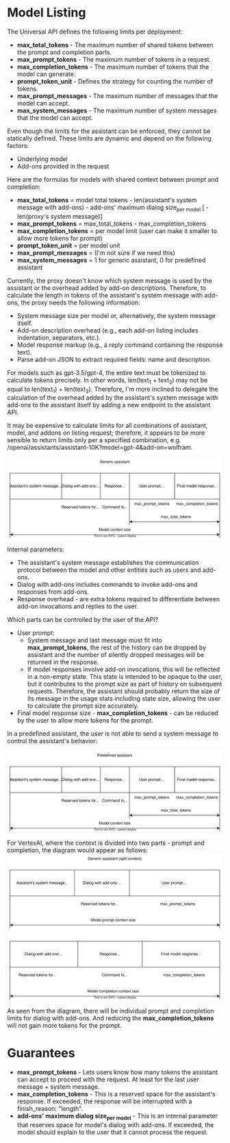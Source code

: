 # Model Listing

The Universal API defines the following limits per deployment:

- **max_total_tokens** - The maximum number of shared tokens between the prompt and completion parts.
- **max_prompt_tokens** - The maximum number of tokens in a request.
- **max_completion_tokens** - The maximum number of tokens that the model can generate.
- **prompt_token_unit** - Defines the strategy for counting the number of tokens.
- **max_prompt_messages** - The maximum number of messages that the model can accept.
- **max_system_messages** - The maximum number of system messages that the model can accept.

Even though the limits for the assistant can be enforced, they cannot be statically defined. These limits are dynamic and depend on the following factors:

- Underlying model
- Add-ons provided in the request

Here are the formulas for models with shared context between prompt and completion:

- **max_total_tokens** = model total tokens - len(assistant's system message with add-ons) - add-ons' maximum dialog size<sub>per model</sub> \[ - len(proxy's system message)]
- **max_prompt_tokens** = max_total_tokens - max_completion_tokens
- **max_completion_tokens** = per model limit (user can make it smaller to allow more tokens for prompt)
- **prompt_token_unit** = per model unit
- **max_prompt_messages** = (I'm not sure if we need this)
- **max_system_messages** = 1 for generic assistant, 0 for predefined assistant

Currently, the proxy doesn't know which system message is used by the assistant or the overhead added by add-on descriptions.
Therefore, to calculate the length in tokens of the assistant's system message with add-ons, the proxy needs the following information:

- System message size per model or, alternatively, the system message itself.
- Add-on description overhead (e.g., each add-on listing includes indentation, separators, etc.).
- Model response markup (e.g., a reply command containing the response text).
- Parse add-on JSON to extract required fields: name and description.

For models such as gpt-3.5/gpt-4, the entire text must be tokenized to calculate tokens precisely.
In other words, len(text<sub>1</sub> + text<sub>2</sub>) may not be equal to len(text<sub>1</sub>) + len(text<sub>2</sub>).
Therefore, I'm more inclined to delegate the calculation of the overhead added by the assistant's system message with
add-ons to the assistant itself by adding a new endpoint to the assistant API.

It may be expensive to calculate limits for all combinations of assistant, model, and addons on listing request;
therefore, it appears to be more sensible to return limits only per a specified combination, e.g.
/openai/assistants/assistant-10K?model=gpt-4&add-on=wolfram.

![generic assistant](generic_assistant_context_breakdown.svg)

Internal parameters:
- The assistant's system message establishes the communication protocol between the model and other entities such as users and add-ons.
- Dialog with add-ons includes commands to invoke add-ons and responses from add-ons.
- Response overhead - are extra tokens required to differentiate between add-on invocations and replies to the user.

Which parts can be controlled by the user of the API?
- User prompt:
    - System message and last message must fit into **max_prompt_tokens**, the rest of the history can be dropped
by assistant and the number of silently dropped messages will be returned in the response.
    - If model responses involve add-on invocations, this will be reflected in a non-empty state. This state is intended
to be opaque to the user, but it contributes to the prompt size as part of history on subsequent requests. Therefore,
the assistant should probably return the size of its message in the usage stats including state size, allowing
the user to calculate the prompt size accurately.
- Final model response size - **max_completion_tokens** - can be reduced by the user to allow more tokens for the prompt.

In a predefined assistant, the user is not able to send a system message to control the assistant's behavior:

![predefined assistant](predefined_assistant_context_breakdown.svg)

For VertexAI, where the context is divided into two parts - prompt and completion, the diagram would appear as follows:
![generic assistant split context](generic_assistant_split_context_breakdown.svg)

As seen from the diagram, there will be individual prompt and completion limits for dialog with add-ons. And reducing
the **max_completion_tokens** will not gain more tokens for the prompt.

# Guarantees

- **max_prompt_tokens** - Lets users know how many tokens the assistant can accept to proceed with the request. At least for the last user message + system message. 
- **max_completion_tokens** - This is a reserved space for the assistant's response. If exceeded, the response will be interrupted with a finish_reason: "length".
- **add-ons' maximum dialog size<sub>per model</sub>** - This is an internal parameter that reserves space for model's dialog with add-ons.
If exceeded, the model should explain to the user that it cannot process the request.
